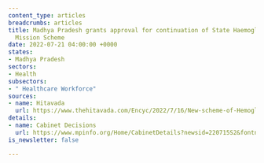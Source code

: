 ```yaml
---
content_type: articles
breadcrumbs: articles
title: Madhya Pradesh grants approval for continuation of State Haemoglobinopathy
  Mission Scheme
date: 2022-07-21 04:00:00 +0000
states:
- Madhya Pradesh
sectors:
- Health
subsectors:
- " Healthcare Workforce"
sources:
- name: Hitavada
  url: https://www.thehitavada.com/Encyc/2022/7/16/New-scheme-of-Hemoglobinopathy-Diagnosis-Programme-approved.html
details:
- name: Cabinet Decisions
  url: https://www.mpinfo.org/Home/CabinetDetails?newsid=220715S2&fontname=FontEnglish&LocID=32&pubdate=07/15/2022
is_newsletter: false

---
```


